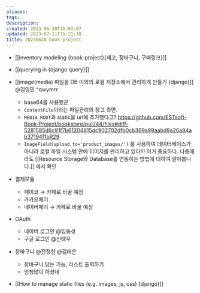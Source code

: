 ```yaml
---
aliases: 
tags: 
description:
created: 2023-06-20T16:03:07
updated: 2023-07-11T15:21:10
title: 20230620 book-project
---
```

- [[inventory modeling {book-project}{재고, 장바구니, 구매링크}]]
- [[querying in {django query}]]
- [[image(media) 파일을 DB 이외의 로컬 저장소에서 관리하게 만들기 {django}]] @김영민 ^qwymrr
	- base64를 사용했군
	- `ContentFile`이라는 파일관리의 장고 측면.
	- `MEDIA_ROOT`과 static을 url에 추가했다고? https://github.com/ESTsoft-Book-Project/bookstore/pull/44/files#diff-5281585d6c91f7b61204815dc902702dfb0cb369a99aabd9a26a84ab37194f1bR29
	- `ImageField(upload_to='product_images/')` 를 사용하여 데이터베이스가 아니라 로컬 파일 시스템 안에 이미지를 관리하고 있다!!! 이거 중요하다. 나중에라도 [[Resource Storage와 Database를 연동하는 방법에 대하여 알아봅니다.]] 에서 확인
- 결제모듈
	- 페이코 → 카페로 바꿀 예정
	- 카카오페이
	- 네이버페이 → 카페로 바꿀 예정
- OAuth
	- 네이버 로그인 @임동성
	- 구글 로그인 @신태우
- 장바구니 @전정헌 @김태은
	- 장바구니 담는 기능, 리스트 출력하기
	- 엄청많이 하셨네

- [[How to manage static files (e.g. images, js, css) {django}]]